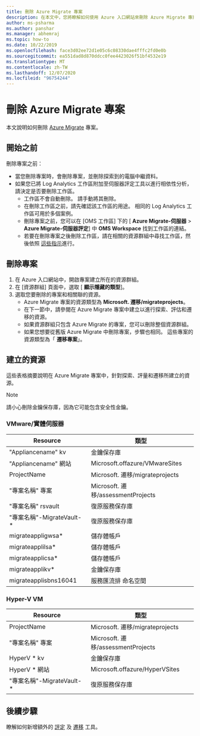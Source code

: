 ```yaml
---
title: 刪除 Azure Migrate 專案
description: 在本文中，您將瞭解如何使用 Azure 入口網站來刪除 Azure Migrate 專案。
author: ms-psharma
ms.author: panshar
ms.manager: abhemraj
ms.topic: how-to
ms.date: 10/22/2019
ms.openlocfilehash: face3d02ee72d1e05c6c08330dae4fffc2fd0e0b
ms.sourcegitcommit: ea551dad8d870ddcc0fee4423026f51bf4532e19
ms.translationtype: MT
ms.contentlocale: zh-TW
ms.lasthandoff: 12/07/2020
ms.locfileid: "96754244"
---
```

# <a name="delete-an-azure-migrate-project"></a>刪除 Azure Migrate 專案

本文說明如何刪除 [Azure Migrate](./migrate-services-overview.md) 專案。


## <a name="before-you-start"></a>開始之前

刪除專案之前：

- 當您刪除專案時，會刪除專案，並刪除探索到的電腦中繼資料。
- 如果您已將 Log Analytics 工作區附加至伺服器評定工具以進行相依性分析，請決定是否要刪除工作區。 
    - 工作區不會自動刪除。 請手動將其刪除。
    - 在刪除工作區之前，請先確認該工作區的用途。 相同的 Log Analytics 工作區可用於多個案例。
    - 刪除專案之前，您可以在 [OMS 工作區] 下的 [ **Azure Migrate-伺服器**  >  **Azure Migrate-伺服器評定**] 中 **OMS Workspace** 找到工作區的連結。
    - 若要在刪除專案之後刪除工作區，請在相關的資源群組中尋找工作區，然後依照 [這些指示](../azure-monitor/platform/delete-workspace.md)進行。


## <a name="delete-a-project"></a>刪除專案


1. 在 Azure 入口網站中，開啟專案建立所在的資源群組。
2. 在 [資源群組] 頁面中，選取 [ **顯示隱藏的類型**]。
3. 選取您要刪除的專案和相關聯的資源。
    - Azure Migrate 專案的資源類型為 **Microsoft. 遷移/migrateprojects**。
    - 在下一節中，請參閱在 Azure Migrate 專案中建立以進行探索、評估和遷移的資源。
    - 如果資源群組只包含 Azure Migrate 的專案，您可以刪除整個資源群組。
    - 如果您想要從舊版 Azure Migrate 中刪除專案，步驟也相同。 這些專案的資源類型為「 **遷移專案**」。


## <a name="created-resources"></a>建立的資源

這些表格摘要說明在 Azure Migrate 專案中，針對探索、評量和遷移所建立的資源。

> [!NOTE]
> 請小心刪除金鑰保存庫，因為它可能包含安全性金鑰。

### <a name="vmwarephysical-server"></a>VMware/實體伺服器

**Resource** | **類型**
--- | ---
"Appliancename" kv | 金鑰保存庫
"Appliancename" 網站 | Microsoft.offazure/VMwareSites
ProjectName | Microsoft. 遷移/migrateprojects
"專案名稱" 專案 | Microsoft. 遷移/assessmentProjects
"專案名稱" rsvault | 復原服務保存庫
"專案名稱"-MigrateVault-* | 復原服務保存庫
migrateappligwsa* | 儲存體帳戶
migrateapplilsa* | 儲存體帳戶
migrateapplicsa* | 儲存體帳戶
migrateapplikv* | 金鑰保存庫
migrateapplisbns16041 | 服務匯流排 命名空間

### <a name="hyper-v-vm"></a>Hyper-V VM 

**Resource** | **類型**
--- | ---
ProjectName | Microsoft. 遷移/migrateprojects
"專案名稱" 專案 | Microsoft. 遷移/assessmentProjects
HyperV * kv | 金鑰保存庫
HyperV * 網站 | Microsoft.offazure/HyperVSites
"專案名稱"-MigrateVault-* | 復原服務保存庫


## <a name="next-steps"></a>後續步驟

瞭解如何新增額外的 [評定](how-to-assess.md) 及 [遷移](how-to-migrate.md) 工具。 
